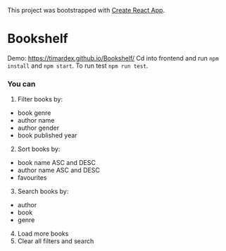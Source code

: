 This project was bootstrapped with [Create React App](https://github.com/facebook/create-react-app).

# Bookshelf

Demo: https://timardex.github.io/Bookshelf/
Cd into frontend and run `npm install` and `npm start`. To run test `npm run test`.

### You can

1. Filter books by:

-   book genre
-   author name
-   author gender
-   book published year

2. Sort books by:

-   book name ASC and DESC
-   author name ASC and DESC
-   favourites

3. Search books by:

-   author
-   book
-   genre

4. Load more books
5. Clear all filters and search
